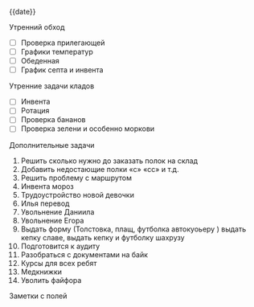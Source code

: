 {{date}}


Утренний обход

- [ ] Проверка прилегающей
- [ ] Графики температур
- [ ] Обеденная
- [ ] График септа и инвента

Утренние задачи кладов
- [ ] Инвента
- [ ] Ротация
- [ ] Проверка бананов
- [ ] Проверка зелени и особенно моркови

Дополнительные задачи

1. Решить сколько нужно до заказать полок на склад
2. Добавить недостающие полки «с» «сс» и т.д.
3. Решить проблему с маршрутом 
4. Инвента мороз
5. Трудоустройство новой девочки
6. Илья перевод
7. Увольнение Даниила 
8. Увольнение Егора
9. Выдать форму (Толстовка, плащ, футболка автокуоьеру ) выдать кепку славе, выдать кепку и футболку шахрузу
10. Подготовится к аудиту
11. Разобраться с документами на байк
12. Курсы для всех ребят
13. Медкнижки
14. Уволить файфора

Заметки с полей

  